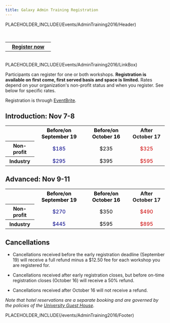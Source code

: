 ```yaml
---
title: Galaxy Admin Training Registration
---
```

PLACEHOLDER_INCLUDE(/Events/AdminTraining2016/Header)

<br />
<div class='center'>
<table>
  <tr>
    <th> &nbsp;&nbsp; <a href='https://galaxyadmin2016.eventbrite.com'>Register now</a> &nbsp;&nbsp; </th>
  </tr>
</table>

</div>

<div class='right'><br />PLACEHOLDER_INCLUDE(/Events/AdminTraining2016/LinkBox)</div>



Participants can register for one or both workshops. **Registration is available on first come, first served basis and space is limited.** Rates depend on your organization's non-profit status and when you register.  See below for specific rates.

Registration is through [EventBrite](https://galaxyadmin2016.eventbrite.com).

## Introduction: Nov 7-8

<table>
  <tr>
    <td style=" border: none;"> </td>
    <th style=" color: #000;"> Before/on September 19 </th>
    <th style=" color: #000;"> Before/on October 16 </th>
    <th> After October 17 </th>
  </tr>
  <tr>
    <th> Non-profit </th>
    <td style=" text-align: center; color: #008;"> </strong>$185<strong> </td>
    <td style=" text-align: center; color: #000;"> </strong>$235<strong> </td>
    <td style=" text-align: center; color: #c00;"> </strong>$325<strong> </td>
  </tr>
  <tr>
    <th> Industry    </th>
    <td style=" text-align: center; color: #008;"> </strong>$295<strong> </td>
    <td style=" text-align: center; color: #000;"> </strong>$395<strong> </td>
    <td style=" text-align: center; color: #c00;"> </strong>$595<strong> </td>
  </tr>
</table>


## Advanced: Nov 9-11

<table>
  <tr>
    <td style=" border: none;"> </td>
    <th style=" color: #000;"> Before/on September 19 </th>
    <th style=" color: #000;"> Before/on October 16 </th>
    <th> After October 17 </th>
  </tr>
  <tr>
    <th> Non-profit </th>
    <td style=" text-align: center; color: #008;"> </strong>$270<strong> </td>
    <td style=" text-align: center; color: #000;"> </strong>$350<strong> </td>
    <td style=" text-align: center; color: #c00;"> </strong>$490<strong> </td>
  </tr>
  <tr>
    <th> Industry    </th>
    <td style=" text-align: center; color: #008;"> </strong>$445<strong> </td>
    <td style=" text-align: center; color: #000;"> </strong>$595<strong> </td>
    <td style=" text-align: center; color: #c00;"> </strong>$895<strong> </td>
  </tr>
</table>


## Cancellations

* Cancellations received before the early registration deadline (September 19) will receive a full refund minus a $12.50 fee for each workshop you are registered for.

* Cancellations received after early registration closes, but before on-time registration closes (October 16) will receive a 50% refund.

* Cancellations received after October 16 will not receive a refund.

*Note that hotel reservations are a separate booking and are governed by the policies of the [University Guest House](/src/events/AdminTraining2016/Logistics/index.md).*




PLACEHOLDER_INCLUDE(/events/AdminTraining2016/Footer)
